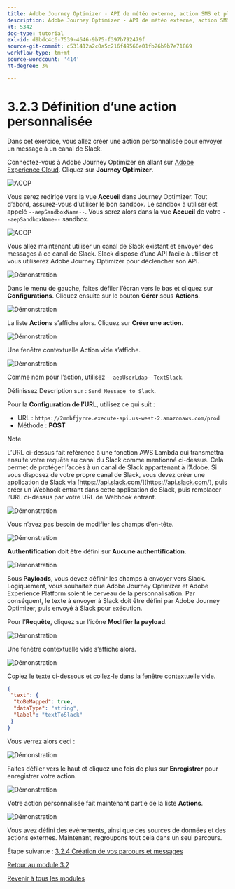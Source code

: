 ```yaml
---
title: Adobe Journey Optimizer - API de météo externe, action SMS et plus - Définition d’actions personnalisées
description: Adobe Journey Optimizer - API de météo externe, action SMS et plus - Définition d’actions personnalisées
kt: 5342
doc-type: tutorial
exl-id: d9bdc4c6-7539-4646-9b75-f397b792479f
source-git-commit: c531412a2c0a5c216f49560e01fb26b9b7e71869
workflow-type: tm+mt
source-wordcount: '414'
ht-degree: 3%

---
```


# 3.2.3 Définition d’une action personnalisée

Dans cet exercice, vous allez créer une action personnalisée pour envoyer un message à un canal de Slack.

Connectez-vous à Adobe Journey Optimizer en allant sur [Adobe Experience Cloud](https://experience.adobe.com?lang=fr). Cliquez sur **Journey Optimizer**.

![ACOP &#x200B;](./../../../modules/ajo-b2c/module3.1/images/acophome.png)

Vous serez redirigé vers la vue **Accueil** dans Journey Optimizer. Tout d’abord, assurez-vous d’utiliser le bon sandbox. Le sandbox à utiliser est appelé `--aepSandboxName--`. Vous serez alors dans la vue **Accueil** de votre `--aepSandboxName--` sandbox.

![ACOP &#x200B;](./../../../modules/ajo-b2c/module3.1/images/acoptriglp.png)

Vous allez maintenant utiliser un canal de Slack existant et envoyer des messages à ce canal de Slack. Slack dispose d’une API facile à utiliser et vous utiliserez Adobe Journey Optimizer pour déclencher son API.

![Démonstration](./images/slack.png)

Dans le menu de gauche, faites défiler l’écran vers le bas et cliquez sur **Configurations**. Cliquez ensuite sur le bouton **Gérer** sous **Actions**.

![Démonstration](./images/menuactions.png)

La liste **Actions** s’affiche alors. Cliquez sur **Créer une action**.

![Démonstration](./images/acthome.png)

Une fenêtre contextuelle Action vide s’affiche.

![Démonstration](./images/emptyact.png)

Comme nom pour l’action, utilisez `--aepUserLdap--TextSlack`.

Définissez Description sur : `Send Message to Slack`.

Pour la **Configuration de l’URL**, utilisez ce qui suit :

- URL : `https://2mnbfjyrre.execute-api.us-west-2.amazonaws.com/prod`
- Méthode : **POST**

>[!NOTE]
>
>L’URL ci-dessus fait référence à une fonction AWS Lambda qui transmettra ensuite votre requête au canal du Slack comme mentionné ci-dessus. Cela permet de protéger l’accès à un canal de Slack appartenant à l’Adobe. Si vous disposez de votre propre canal de Slack, vous devez créer une application de Slack via [https://api.slack.com/](https://api.slack.com/), puis créer un Webhook entrant dans cette application de Slack, puis remplacer l’URL ci-dessus par votre URL de Webhook entrant.

![Démonstration](./images/slackname.png)

Vous n’avez pas besoin de modifier les champs d’en-tête.

![Démonstration](./images/slackurl.png)

**Authentification** doit être défini sur **Aucune authentification**.

![Démonstration](./images/slackauth.png)

Sous **Payloads**, vous devez définir les champs à envoyer vers Slack. Logiquement, vous souhaitez que Adobe Journey Optimizer et Adobe Experience Platform soient le cerveau de la personnalisation. Par conséquent, le texte à envoyer à Slack doit être défini par Adobe Journey Optimizer, puis envoyé à Slack pour exécution.

Pour l’**Requête**, cliquez sur l’icône **Modifier la payload**.

![Démonstration](./images/slackmsgp.png)

Une fenêtre contextuelle vide s’affiche alors.

![Démonstration](./images/slackmsgpopup.png)

Copiez le texte ci-dessous et collez-le dans la fenêtre contextuelle vide.

```json
{
 "text": {
  "toBeMapped": true,
  "dataType": "string",
  "label": "textToSlack"
 }
}
```

Vous verrez alors ceci :

![Démonstration](./images/slackmsgpopup1.png)

Faites défiler vers le haut et cliquez une fois de plus sur **Enregistrer** pour enregistrer votre action.

![Démonstration](./images/slackmsgpopup3.png)

Votre action personnalisée fait maintenant partie de la liste **Actions**.

![Démonstration](./images/slackdone.png)

Vous avez défini des événements, ainsi que des sources de données et des actions externes. Maintenant, regroupons tout cela dans un seul parcours.

Étape suivante : [3.2.4 Création de vos parcours et messages](./ex4.md)

[Retour au module 3.2](journey-orchestration-external-weather-api-sms.md)

[Revenir à tous les modules](../../../overview.md)
